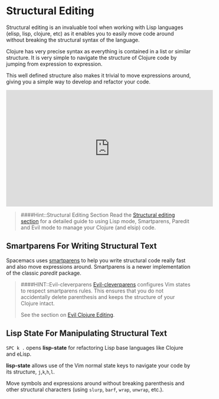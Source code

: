 # Structural Editing

Structural editing is an invaluable tool when working with Lisp languages (elisp, lisp, clojure, etc) as it enables you to easily move code around without breaking the structural syntax of the language.

Clojure has very precise syntax as everything is contained in a list or similar structure.  It is very simple to navigate the structure of Clojure code by jumping from expression to expression.

This well defined structure also makes it trivial to move expressions around, giving you a simple way to develop and refactor your code.

<iframe
  width="560"
  height="315"
  src="https://www.youtube.com/embed/PmSPKvlJk74?start=433"
  title="Practicalli Clojure"
  frameborder="0"
  allow="accelerometer; autoplay; clipboard-write; encrypted-media; gyroscope; picture-in-picture"
  allowfullscreen>
</iframe>

> ####Hint::Structural Editing Section
> Read the [Structural editing section]({{book.url}}/structural-editing/) for a detailed guide to using Lisp mode, Smartparens, Paredit and Evil mode to manage your Clojure (and elsip) code.


## Smartparens For Writing Structural Text

Spacemacs uses [smartparens](https://github.com/Fuco1/smartparens) to help you write structural code really fast and also move expressions around.  Smartparens is a newer implementation of the classic _paredit_ package.

> ####HINT::Evil-cleverparens
> [Evil-cleverparens](https://github.com/luxbock/evil-cleverparens) configures Vim states to respect smartparens rules. This ensures that you do not accidentally delete parenthesis and keeps the structure of your Clojure intact.
>
> See the section on [Evil Clojure Editing]({{book.url}}/install-spacemacs/evil-structural-editing.md).

## Lisp State For Manipulating Structural Text

`SPC k .` opens **lisp-state** for refactoring Lisp base languages like Clojure and eLisp.

**lisp-state** allows use of the Vim normal state keys to navigate your code by its structure, `j`,`k`,`h`,`l`.

Move symbols and expressions around without breaking parenthesis and other structural characters (using `slurp`, `barf`, `wrap`, `unwrap`, etc.).
